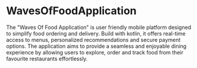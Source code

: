 # WavesOfFoodApplication
The "Waves Of Food Application" is user friendly mobile platform designed to simplify food ordering and delivery. Build with kotlin, it offers real-time access to menus, personalized recommendations and secure payment options. The application aims to provide a seamless and enjoyable dining experience by allowing users to explore, order and track food from their favourite restaurants effortlessly.
